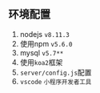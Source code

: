 ## 环境配置
1. nodejs  `v8.11.3`
2. 使用npm `v5.6.0`
3. mysql  `v5.7**`
4. 使用`koa2`框架
5. `server/config.js`配置
6. `vscode` `小程序开发者工具`